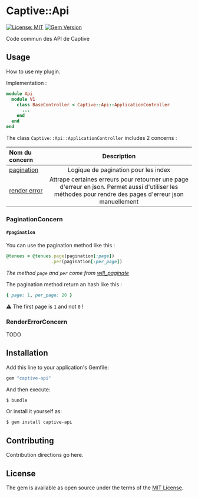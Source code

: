 # Captive::Api

[![License: MIT](https://img.shields.io/badge/License-MIT-yellow.svg)](https://opensource.org/licenses/MIT)
[![Gem Version](https://img.shields.io/gem/v/captive-api.svg)](https://rubygems.org/gems/captive-api)


Code commun des API de Captive

## Usage
How to use my plugin.

Implementation :

```ruby
module Api
  module V1
    class BaseController < Captive::Api::ApplicationController
      ...
    end
  end
end
```

The class `Captive::Api::ApplicationController` includes 2 concerns :

| Nom du concern |  Description  |
|:-----|:--------:|
| [pagination](https://github.com/Captive-Studio/captive-api/blob/main/app/controllers/concerns/api/pagination_concern.rb) | Logique de pagination pour les index |
| [render error](https://github.com/Captive-Studio/captive-api/blob/main/app/controllers/concerns/api/render_error_concern.rb) | Attrape certaines erreurs pour retourner une page d'erreur en json. Permet aussi d'utiliser les méthodes pour rendre des pages d'erreur json manuellement |

### PaginationConcern

#### `#pagination`

You can use the pagination method like this : 

```ruby
@tenues = @tenues.page(pagination[:page])
                 .per(pagination[:per_page])
```

*The method `page` and `per` come from [will_paginate](https://github.com/mislav/will_paginate)*

The pagination method return an hash like this : 

```ruby
{ page: 1, per_page: 20 }
```

⚠️ The first page is `1` and not `0` !

### RenderErrorConcern

TODO

## Installation
Add this line to your application's Gemfile:

```ruby
gem "captive-api"
```

And then execute:
```bash
$ bundle
```

Or install it yourself as:
```bash
$ gem install captive-api
```

## Contributing
Contribution directions go here.

## License
The gem is available as open source under the terms of the [MIT License](https://opensource.org/licenses/MIT).
